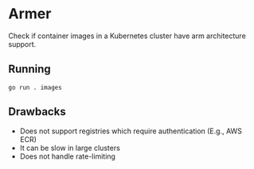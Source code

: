 # Armer

Check if container images in a Kubernetes cluster have arm architecture support.

## Running

```shell
go run . images
```

## Drawbacks

- Does not support registries which require authentication (E.g., AWS ECR)
- It can be slow in large clusters
- Does not handle rate-limiting
